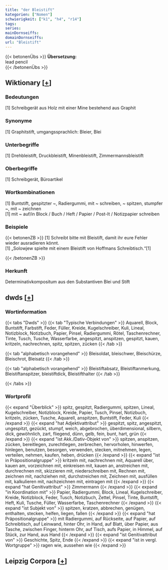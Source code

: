 ```yaml
---
title: "der Bleistift"
kategorien: ["Nomen"]
schwierigkeit: ["k1", "h4", "r14"]
tags:
series:
mainDornseiffs:
domainDornseiffs:
url: "Bleistift"
---
```


{{< betonenÜbs >}}
**Übersetzung:**  
lead pencil  
{{< /betonenÜbs >}}

## Wiktionary [[+](https://de.wiktionary.org/wiki/Bleistift)]

### Bedeutungen
[1] Schreibgerät aus Holz mit einer Mine bestehend aus Graphit  

### Synonyme
[1] Graphitstift, umgangssprachlich: Bleier, Blei  

### Unterbegriffe
[1] Drehbleistift, Druckbleistift, Minenbleistift, Zimmermannsbleistift  

### Oberbegriffe
[1] Schreibgerät, Büroartikel  

### Wortkombinationen
[1] Buntstift, gespitzter ~, Radiergummi, mit ~ schreiben, ~ spitzen, stumpfer ~, mit ~ zeichnen  
[1] mit ~ auf/in Block / Buch / Heft / Papier / Post-It / Notizpapier schreiben  

### Beispiele
{{< betonenZB >}}
[1] Schreibt bitte mit Bleistift, damit ihr eure Fehler wieder ausradieren könnt.  
[1] „Solowjew spielte mit einem Bleistift von Hoffmans Schreibtisch.“[1]  

{{< /betonenZB >}}
### Herkunft
Determinativkompositum aus den Substantiven Blei und Stift  



## dwds [[+](https://www.dwds.de/wb/Bleistift)]

### Wortinformation
{{< tabs "Dwds" >}}
{{< tab "Typische Verbindungen" >}}
Aquarell, Block, Buntstift, Farbstift, Feder, Füller, Kreide, Kugelschreiber, Kuli, Lineal, Notizblock, Notizbuch, Papier, Pinsel, Radiergummi, Rötel, Taschenrechner, Tinte, Tusch, Tusche, Wasserfarbe, angespitzt, anspitzen, gespitzt, kauen, kritzeln, nachrechnen, spitz, spitzen, zücken
{{< /tab >}}

{{< tab "alphabetisch vorangehend" >}}
Bleisoldat, bleischwer, Bleischürze, Bleischrot, Bleisatz
{{< /tab >}}

{{< tab "alphabetisch vorangehend" >}}
Bleistiftabsatz, Bleistiftanmerkung, Bleistiftanspitzer, bleistiftdick, Bleistifthalter
{{< /tab >}}

{{< /tabs >}}

### Wortprofil
{{< expand "Überblick" >}} spitz, gespitzt, Radiergummi, spitzen, Lineal, Kugelschreiber, Notizblock, Kreide, Papier, Tusch, Pinsel, Notizbuch, kritzeln, zücken, Tusche, Aquarell, anspitzen, Buntstift, Feder, Kuli {{< /expand >}}
{{< expand "hat Adjektivattribut" >}} gespitzt, spitz, angespitzt, ungespitzt, gezückt, stumpf, weich, abgebrochen, überdimensional, silbern, dick, gewöhnlich, zart, fliegend, dünn, gelb, fein, bunt, hart, grün {{< /expand >}}
{{< expand "ist Akk./Dativ-Objekt von" >}} spitzen, anspitzen, zücken, bereitlegen, zurechtlegen, zerbrechen, hervorholen, hinwerfen, hinlegen, benutzen, besorgen, verwenden, stecken, mitnehmen, legen, verteilen, nehmen, kaufen, heben, drücken {{< /expand >}}
{{< expand "ist in Präpositionalgruppe" >}} kritzeln mit, nachrechnen mit, Aquarell über, kauen am, vorzeichnen mit, einkreisen mit, kauen an, anstreichen mit, durchrechnen mit, skizzieren mit, niederschreiben mit, Rechnen mit, zeichnen mit, nachziehen mit, durchstreichen mit, Zeichnen mit, ausfüllen mit, kalkulieren mit, nachzeichnen mit, eintragen mit {{< /expand >}}
{{< expand "hat Genitivattribut" >}} Zimmermann {{< /expand >}}
{{< expand "in Koordination mit" >}} Papier, Radiergummi, Block, Lineal, Kugelschreiber, Kreide, Notizblock, Feder, Tusch, Notizbuch, Zettel, Pinsel, Tinte, Buntstift, Heft, Kuli, Tusche, Füller, Wasserfarbe, Taschenrechner {{< /expand >}}
{{< expand "ist Subjekt von" >}} spitzen, kratzen, abbrechen, genügen, enthalten, stecken, helfen, liegen, fallen {{< /expand >}}
{{< expand "hat Präpositionalgruppe" >}} mit Radiergummi, auf Rückseite, auf Papier, auf Schreibtisch, auf Leinwand, hinter Ohr, in Hand, auf Blatt, über Papier, aus Tasche, zwischen Finger, hinterm Ohr, auf Tisch, aufs Papier, in Himmel, auf Stück, zur Hand, aus Hand {{< /expand >}}
{{< expand "ist Genitivattribut von" >}} Geschichte, Spitz, Ende {{< /expand >}}
{{< expand "ist in vergl. Wortgruppe" >}} ragen wie, aussehen wie {{< /expand >}}

## Leipzig Corpora [[+](https://corpora.uni-leipzig.de/en/res?word=Bleistift&corpusId=deu_newscrawl-public_2018)]

